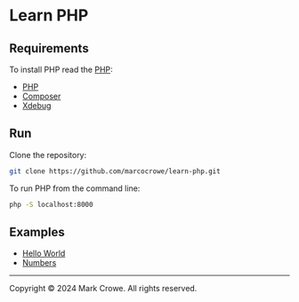 
# Learn PHP

## Requirements

To install PHP read the [PHP](docs/php-install.md):

- [PHP](https://www.php.net/downloads)
- [Composer](https://getcomposer.org/download/)
- [Xdebug](https://xdebug.org/download)

## Run

Clone the repository:

```bash
git clone https://github.com/marcocrowe/learn-php.git
```

To run PHP from the command line:

```bash
php -S localhost:8000
```

## Examples

- [Hello World](examples/hello-world.php)
- [Numbers](number.php)

---

Copyright © 2024 Mark Crowe. All rights reserved.
